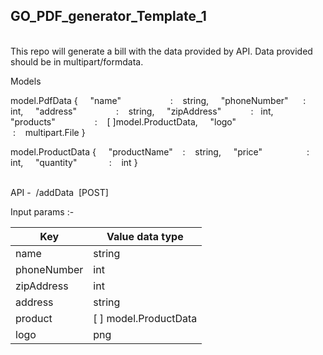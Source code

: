 ## GO_PDF_generator_Template_1

<br>
This repo will generate a bill with the data provided by API.
Data provided should be in multipart/formdata.

Models

model.PdfData
{
    "name"                    :    string,
    "phoneNumber"      :    int,
    "address"                :    string,
    "zipAddress"            :   int,
    "products"                :    [ ]model.ProductData,
    "logo"                       :    multipart.File
}

model.ProductData
{
    "productName"    :    string,
    "price"                  :    int,
    "quantity"             :    int
}

<br>
API -  /addData  [POST]

Input params :-

| Key         | Value data type       |
| ----------- | --------------------- |
| name        | string                |
| phoneNumber | int                   |
| zipAddress  | int                   |
| address     | string                |
| product     | [ ] model.ProductData |
| logo        | png                   |

<br>
<br>
